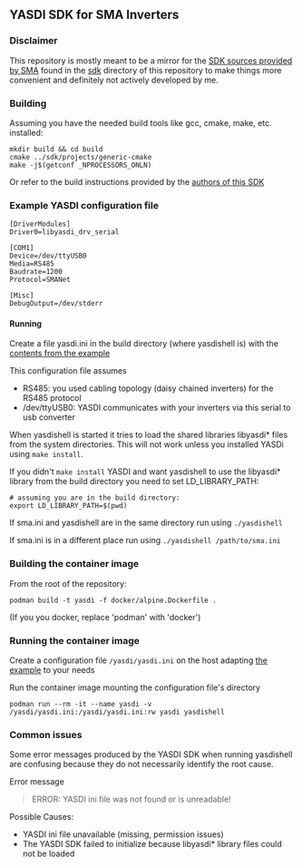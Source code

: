 ## YASDI SDK for SMA Inverters

### Disclaimer

This repository is mostly meant to be a mirror for the [SDK sources provided by SMA](https://www.sma.de/en/products/apps-software/yasdi.html) found in the [sdk](sdk)
directory of this repository to make things more convenient and definitely not actively developed by me.

### Building

Assuming you have the needed build tools like gcc, cmake, make, etc. installed:

```
mkdir build && cd build
cmake ../sdk/projects/generic-cmake
make -j$(getconf _NPROCESSORS_ONLN)
```

Or refer to the build instructions provided by the [authors of this SDK](sdk/README)

### Example YASDI configuration file

```
[DriverModules]
Driver0=libyasdi_drv_serial

[COM1]
Device=/dev/ttyUSB0
Media=RS485
Baudrate=1200
Protocol=SMANet

[Misc]
DebugOutput=/dev/stderr 
```

#### Running

Create a file yasdi.ini in the build directory (where yasdishell is) with the
[contents from the example](#example-yasdi-configuration-file)

This configuration file assumes
* RS485: you used cabling topology (daisy chained inverters) for the RS485 protocol
* /dev/ttyUSB0: YASDI communicates with your inverters via this serial to usb converter

When yasdishell is started it tries to load the shared libraries libyasdi* files from the system directories.
This will not work unless you installed YASDi using `make install`.

If you didn't `make install` YASDI and want yasdishell to use the libyasdi* library from the build directory
you need to set LD_LIBRARY_PATH:

```
# assuming you are in the build directory:
export LD_LIBRARY_PATH=$(pwd)
```

If sma.ini and yasdishell are in the same directory run using `./yasdishell`

If sma.ini is in a different place run using `./yasdishell /path/to/sma.ini`

### Building the container image

From the root of the repository:

`podman build -t yasdi -f docker/alpine.Dockerfile .`

(If you you docker, replace 'podman' with 'docker')

### Running the container image

Create a configuration file `/yasdi/yasdi.ini` on the host adapting [the example](#example-yasdi-configuration-file) to your needs

Run the container image mounting the configuration file's directory

`podman run --rm -it --name yasdi -v /yasdi/yasdi.ini:/yasdi/yasdi.ini:rw yasdi yasdishell`

### Common issues

Some error messages produced by the YASDI SDK when running yasdishell are confusing because they do not necessarily identify the root cause.

Error message
>ERROR: YASDI ini file was not found or is unreadable!

Possible Causes:
* YASDI ini file unavailable (missing, permission issues)
* The YASDI SDK failed to initialize because libyasdi* library files could not be loaded